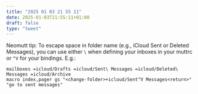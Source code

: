 ```yaml
---
title: "2025 01 03 21 55 11"
date: 2025-01-03T21:55:11+01:00
draft: false
type: "tweet"
---
```

Neomutt tip: To escape space in folder name (e.g., iCloud Sent or Deleted Messages), you can use either `\` when defining your inboxes in your muttrc or `^V` for your bindings. E.g.:

```
mailboxes =icloud/Drafts =icloud/Sent\ Messages =icloud/Deleted\ Messages =icloud/Archive
macro index,pager gs "<change-folder>+icloud/Sent^V Messages<return>" "go to sent messages"
```
